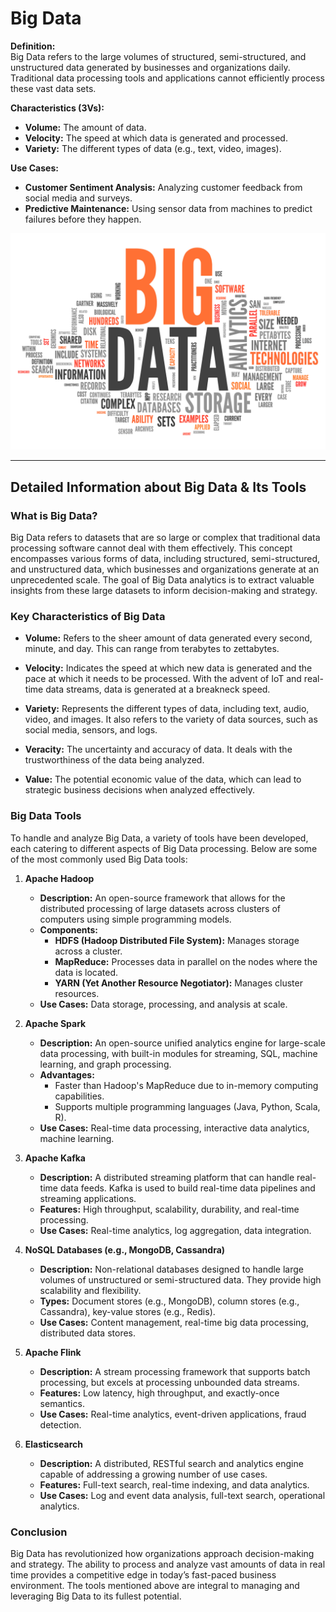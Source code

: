# Big Data

**Definition:**  
Big Data refers to the large volumes of structured, semi-structured, and unstructured data generated by businesses and organizations daily. Traditional data processing tools and applications cannot efficiently process these vast data sets.

**Characteristics (3Vs):**

- **Volume:** The amount of data.
- **Velocity:** The speed at which data is generated and processed.
- **Variety:** The different types of data (e.g., text, video, images).

**Use Cases:**

- **Customer Sentiment Analysis:** Analyzing customer feedback from social media and surveys.
- **Predictive Maintenance:** Using sensor data from machines to predict failures before they happen.

![Big Data Logo](Assests/Big_Data_Logo.jfif)

---

## Detailed Information about Big Data & Its Tools

### What is Big Data?

Big Data refers to datasets that are so large or complex that traditional data processing software cannot deal with them effectively. This concept encompasses various forms of data, including structured, semi-structured, and unstructured data, which businesses and organizations generate at an unprecedented scale. The goal of Big Data analytics is to extract valuable insights from these large datasets to inform decision-making and strategy.

### Key Characteristics of Big Data

- **Volume:** Refers to the sheer amount of data generated every second, minute, and day. This can range from terabytes to zettabytes.
  
- **Velocity:** Indicates the speed at which new data is generated and the pace at which it needs to be processed. With the advent of IoT and real-time data streams, data is generated at a breakneck speed.

- **Variety:** Represents the different types of data, including text, audio, video, and images. It also refers to the variety of data sources, such as social media, sensors, and logs.

- **Veracity:** The uncertainty and accuracy of data. It deals with the trustworthiness of the data being analyzed.

- **Value:** The potential economic value of the data, which can lead to strategic business decisions when analyzed effectively.

### Big Data Tools

To handle and analyze Big Data, a variety of tools have been developed, each catering to different aspects of Big Data processing. Below are some of the most commonly used Big Data tools:

1. **Apache Hadoop**
   - **Description:** An open-source framework that allows for the distributed processing of large datasets across clusters of computers using simple programming models.
   - **Components:**
     - **HDFS (Hadoop Distributed File System):** Manages storage across a cluster.
     - **MapReduce:** Processes data in parallel on the nodes where the data is located.
     - **YARN (Yet Another Resource Negotiator):** Manages cluster resources.
   - **Use Cases:** Data storage, processing, and analysis at scale.

2. **Apache Spark**
   - **Description:** An open-source unified analytics engine for large-scale data processing, with built-in modules for streaming, SQL, machine learning, and graph processing.
   - **Advantages:**
     - Faster than Hadoop's MapReduce due to in-memory computing capabilities.
     - Supports multiple programming languages (Java, Python, Scala, R).
   - **Use Cases:** Real-time data processing, interactive data analytics, machine learning.

3. **Apache Kafka**
   - **Description:** A distributed streaming platform that can handle real-time data feeds. Kafka is used to build real-time data pipelines and streaming applications.
   - **Features:** High throughput, scalability, durability, and real-time processing.
   - **Use Cases:** Real-time analytics, log aggregation, data integration.

4. **NoSQL Databases (e.g., MongoDB, Cassandra)**
   - **Description:** Non-relational databases designed to handle large volumes of unstructured or semi-structured data. They provide high scalability and flexibility.
   - **Types:** Document stores (e.g., MongoDB), column stores (e.g., Cassandra), key-value stores (e.g., Redis).
   - **Use Cases:** Content management, real-time big data processing, distributed data stores.

5. **Apache Flink**
   - **Description:** A stream processing framework that supports batch processing, but excels at processing unbounded data streams.
   - **Features:** Low latency, high throughput, and exactly-once semantics.
   - **Use Cases:** Real-time analytics, event-driven applications, fraud detection.

6. **Elasticsearch**
   - **Description:** A distributed, RESTful search and analytics engine capable of addressing a growing number of use cases.
   - **Features:** Full-text search, real-time indexing, and data analytics.
   - **Use Cases:** Log and event data analysis, full-text search, operational analytics.

### Conclusion

Big Data has revolutionized how organizations approach decision-making and strategy. The ability to process and analyze vast amounts of data in real time provides a competitive edge in today’s fast-paced business environment. The tools mentioned above are integral to managing and leveraging Big Data to its fullest potential.
